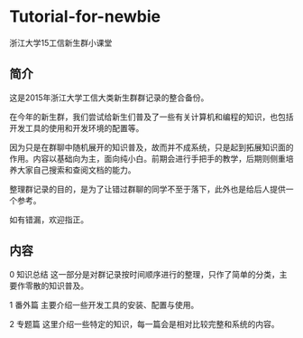 # Tutorial-for-newbie

浙江大学15工信新生群小课堂

## 简介
这是2015年浙江大学工信大类新生群群记录的整合备份。

在今年的新生群，我们尝试给新生们普及了一些有关计算机和编程的知识，也包括开发工具的使用和开发环境的配置等。

因为只是在群聊中随机展开的知识普及，故而并不成系统，只是起到拓展知识面的作用。内容以基础向为主，面向纯小白。前期会进行手把手的教学，后期则侧重培养大家自己搜索和查阅文档的能力。

整理群记录的目的，是为了让错过群聊的同学不至于落下，此外也是给后人提供一个参考。

如有错漏，欢迎指正。

## 内容

0 知识总结
这一部分是对群记录按时间顺序进行的整理，只作了简单的分类，主要作零散的知识普及。

1 番外篇 
主要介绍一些开发工具的安装、配置与使用。

2 专题篇
这里介绍一些特定的知识，每一篇会是相对比较完整和系统的内容。


